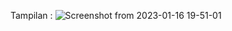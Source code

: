 Tampilan :
![Screenshot from 2023-01-16 19-51-01](https://user-images.githubusercontent.com/100475822/212682463-2e1b5248-055a-413d-8c7f-caa5af0d6fbd.png)
